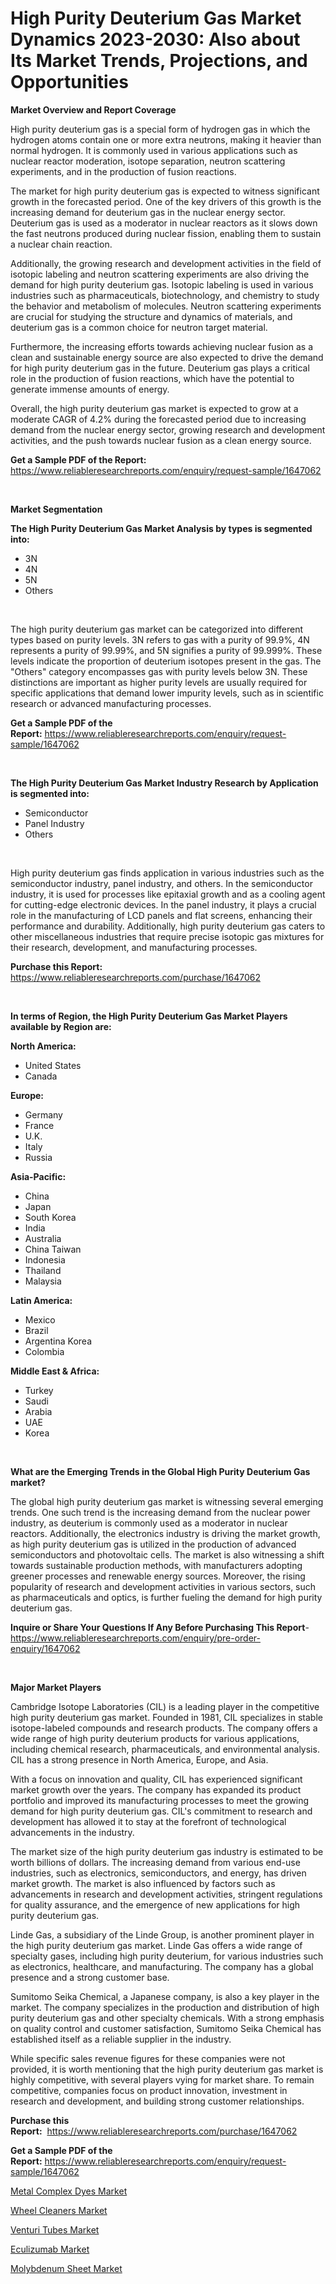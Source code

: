 <p><h1>High Purity Deuterium Gas Market Dynamics 2023-2030: Also about Its Market Trends, Projections, and Opportunities</h1></p><p><strong>Market Overview and Report Coverage</strong></p>
<p><p>High purity deuterium gas is a special form of hydrogen gas in which the hydrogen atoms contain one or more extra neutrons, making it heavier than normal hydrogen. It is commonly used in various applications such as nuclear reactor moderation, isotope separation, neutron scattering experiments, and in the production of fusion reactions.</p><p>The market for high purity deuterium gas is expected to witness significant growth in the forecasted period. One of the key drivers of this growth is the increasing demand for deuterium gas in the nuclear energy sector. Deuterium gas is used as a moderator in nuclear reactors as it slows down the fast neutrons produced during nuclear fission, enabling them to sustain a nuclear chain reaction.</p><p>Additionally, the growing research and development activities in the field of isotopic labeling and neutron scattering experiments are also driving the demand for high purity deuterium gas. Isotopic labeling is used in various industries such as pharmaceuticals, biotechnology, and chemistry to study the behavior and metabolism of molecules. Neutron scattering experiments are crucial for studying the structure and dynamics of materials, and deuterium gas is a common choice for neutron target material.</p><p>Furthermore, the increasing efforts towards achieving nuclear fusion as a clean and sustainable energy source are also expected to drive the demand for high purity deuterium gas in the future. Deuterium gas plays a critical role in the production of fusion reactions, which have the potential to generate immense amounts of energy.</p><p>Overall, the high purity deuterium gas market is expected to grow at a moderate CAGR of 4.2% during the forecasted period due to increasing demand from the nuclear energy sector, growing research and development activities, and the push towards nuclear fusion as a clean energy source.</p></p>
<p><strong>Get a Sample PDF of the Report:</strong> <a href="https://www.reliableresearchreports.com/enquiry/request-sample/1647062">https://www.reliableresearchreports.com/enquiry/request-sample/1647062</a></p>
<p>&nbsp;</p>
<p><strong>Market Segmentation</strong></p>
<p><strong>The High Purity Deuterium Gas Market Analysis by types is segmented into:</strong></p>
<p><ul><li>3N</li><li>4N</li><li>5N</li><li>Others</li></ul></p>
<p>&nbsp;</p>
<p><p>The high purity deuterium gas market can be categorized into different types based on purity levels. 3N refers to gas with a purity of 99.9%, 4N represents a purity of 99.99%, and 5N signifies a purity of 99.999%. These levels indicate the proportion of deuterium isotopes present in the gas. The "Others" category encompasses gas with purity levels below 3N. These distinctions are important as higher purity levels are usually required for specific applications that demand lower impurity levels, such as in scientific research or advanced manufacturing processes.</p></p>
<p><strong>Get a Sample PDF of the Report:</strong>&nbsp;<a href="https://www.reliableresearchreports.com/enquiry/request-sample/1647062">https://www.reliableresearchreports.com/enquiry/request-sample/1647062</a></p>
<p>&nbsp;</p>
<p><strong>The High Purity Deuterium Gas Market Industry Research by Application is segmented into:</strong></p>
<p><ul><li>Semiconductor</li><li>Panel Industry</li><li>Others</li></ul></p>
<p>&nbsp;</p>
<p><p>High purity deuterium gas finds application in various industries such as the semiconductor industry, panel industry, and others. In the semiconductor industry, it is used for processes like epitaxial growth and as a cooling agent for cutting-edge electronic devices. In the panel industry, it plays a crucial role in the manufacturing of LCD panels and flat screens, enhancing their performance and durability. Additionally, high purity deuterium gas caters to other miscellaneous industries that require precise isotopic gas mixtures for their research, development, and manufacturing processes.</p></p>
<p><strong>Purchase this Report:</strong>&nbsp; <a href="https://www.reliableresearchreports.com/purchase/1647062">https://www.reliableresearchreports.com/purchase/1647062</a></p>
<p>&nbsp;</p>
<p><strong>In terms of Region, the High Purity Deuterium Gas Market Players available by Region are:</strong></p>
<p>
    <p> <strong> North America: </strong>
        <ul>
            <li>United States</li>
            <li>Canada</li>
        </ul>
        </p> 
    <p> <strong> Europe: </strong>
        <ul>
            <li>Germany</li>
            <li>France</li>
            <li>U.K.</li>
            <li>Italy</li>
            <li>Russia</li>
        </ul>
        </p> 
    <p> <strong> Asia-Pacific: </strong>
        <ul>
            <li>China</li>
            <li>Japan</li>
            <li>South Korea</li>
            <li>India</li>
            <li>Australia</li>
            <li>China Taiwan</li>
            <li>Indonesia</li>
            <li>Thailand</li>
            <li>Malaysia</li>
        </ul>
        </p> 
    <p> <strong> Latin America: </strong>
        <ul>
            <li>Mexico</li>
            <li>Brazil</li>
            <li>Argentina Korea</li>
            <li>Colombia</li>
        </ul>
        </p> 
    <p> <strong> Middle East & Africa: </strong>
        <ul>
            <li>Turkey</li>
            <li>Saudi</li>
            <li>Arabia</li>
            <li>UAE</li>
            <li>Korea</li>
        </ul>
    </p>
    </p>
<p>&nbsp;</p>
<p><strong>What are the Emerging Trends in the Global High Purity Deuterium Gas market?</strong></p>
<p><p>The global high purity deuterium gas market is witnessing several emerging trends. One such trend is the increasing demand from the nuclear power industry, as deuterium is commonly used as a moderator in nuclear reactors. Additionally, the electronics industry is driving the market growth, as high purity deuterium gas is utilized in the production of advanced semiconductors and photovoltaic cells. The market is also witnessing a shift towards sustainable production methods, with manufacturers adopting greener processes and renewable energy sources. Moreover, the rising popularity of research and development activities in various sectors, such as pharmaceuticals and optics, is further fueling the demand for high purity deuterium gas.</p></p>
<p><strong>Inquire or Share Your Questions If Any Before Purchasing This Report</strong>- <a href="https://www.reliableresearchreports.com/enquiry/pre-order-enquiry/1647062">https://www.reliableresearchreports.com/enquiry/pre-order-enquiry/1647062</a></p>
<p>&nbsp;</p>
<p><strong>Major Market Players</strong></p>
<p><p>Cambridge Isotope Laboratories (CIL) is a leading player in the competitive high purity deuterium gas market. Founded in 1981, CIL specializes in stable isotope-labeled compounds and research products. The company offers a wide range of high purity deuterium products for various applications, including chemical research, pharmaceuticals, and environmental analysis. CIL has a strong presence in North America, Europe, and Asia.</p><p>With a focus on innovation and quality, CIL has experienced significant market growth over the years. The company has expanded its product portfolio and improved its manufacturing processes to meet the growing demand for high purity deuterium gas. CIL's commitment to research and development has allowed it to stay at the forefront of technological advancements in the industry.</p><p>The market size of the high purity deuterium gas industry is estimated to be worth billions of dollars. The increasing demand from various end-use industries, such as electronics, semiconductors, and energy, has driven market growth. The market is also influenced by factors such as advancements in research and development activities, stringent regulations for quality assurance, and the emergence of new applications for high purity deuterium gas.</p><p>Linde Gas, a subsidiary of the Linde Group, is another prominent player in the high purity deuterium gas market. Linde Gas offers a wide range of specialty gases, including high purity deuterium, for various industries such as electronics, healthcare, and manufacturing. The company has a global presence and a strong customer base.</p><p>Sumitomo Seika Chemical, a Japanese company, is also a key player in the market. The company specializes in the production and distribution of high purity deuterium gas and other specialty chemicals. With a strong emphasis on quality control and customer satisfaction, Sumitomo Seika Chemical has established itself as a reliable supplier in the industry.</p><p>While specific sales revenue figures for these companies were not provided, it is worth mentioning that the high purity deuterium gas market is highly competitive, with several players vying for market share. To remain competitive, companies focus on product innovation, investment in research and development, and building strong customer relationships.</p></p>
<p><strong>Purchase this Report:</strong>&nbsp;&nbsp;<a href="https://www.reliableresearchreports.com/purchase/1647062">https://www.reliableresearchreports.com/purchase/1647062</a></p>
<p></p>
<p><strong>Get a Sample PDF of the Report:</strong>&nbsp;<a href="https://www.reliableresearchreports.com/enquiry/request-sample/1647062">https://www.reliableresearchreports.com/enquiry/request-sample/1647062</a></p>
<p><p><a href="https://medium.com/@bradomar67436/metal-complex-dyes-market-outlook-industry-overview-and-forecast-2023-to-2030-dd34df57d9c9">Metal Complex Dyes Market</a></p><p><a href="https://medium.com/@debradaniels04/wheel-cleaners-market-research-report-its-history-and-forecast-2023-to-2030-d2adffb847d2">Wheel Cleaners Market</a></p><p><a href="https://medium.com/@crystalellis1905/venturi-tubes-market-insight-market-trends-growth-forecasted-from-2023-to-2030-f30dc428313e">Venturi Tubes Market</a></p><p><a href="https://medium.com/@sandramurphy56/eculizumab-market-exploring-market-share-market-trends-and-future-growth-407d16fc6508">Eculizumab Market</a></p><p><a href="https://medium.com/@colinom786578/molybdenum-sheet-market-trends-forecast-and-competitive-analysis-to-2030-72cc8e6d0ad0">Molybdenum Sheet Market</a></p></p>